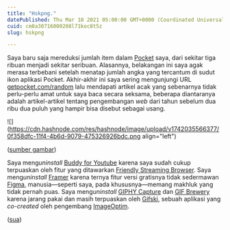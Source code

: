 ```yaml
---
title: "Hskpng."
datePublished: Thu Mar 18 2021 05:00:00 GMT+0000 (Coordinated Universal Time)
cuid: cm8a30716000208l71koc8t5z
slug: hskpng

---
```


Saya baru saja mereduksi jumlah item dalam [Pocket](https://getpocket.com/mac) saya, dari sekitar tiga ribuan menjadi sekitar seribuan. Alasannya, belakangan ini saya agak merasa terbebani setelah menatap jumlah angka yang tercantum di sudut ikon aplikasi Pocket. Akhir-akhir ini saya sering mengunjungi URL [getpocket.com/random](http://getpocket.com/random) lalu mendapati artikel acak yang sebenarnya tidak perlu-perlu amat untuk saya baca secara seksama, beberapa diantaranya adalah artikel-artikel tentang pengembangan *web* dari tahun sebelum dua ribu dua puluh yang hampir bisa disebut sebagai usang.

![](https://cdn.hashnode.com/res/hashnode/image/upload/v1742035566377/0f358dfc-11f4-4b6d-9079-475326926bdc.png align="left")

([sumber gambar](https://www.oldbookillustrations.com/illustrations/vacuum-cleaning/))

Saya meng*uninstall* [Buddy for Youtub‪e](https://apps.apple.com/us/app/buddy-for-youtube/id1232605621) karena saya sudah cukup terpuaskan oleh fitur yang ditawarkan [Friendly Streaming Browse‪r‬](https://apps.apple.com/us/app/friendly-streaming-browser/id553245401). Saya meng*uninstall* [Framer](https://www.framer.com/desktop/) karena ternya fitur versi gratisnya tidak sedermawan [Figma](https://www.figma.com/downloads/), manusia—seperti saya, pada khususnya—memang makhluk yang tidak pernah puas. Saya meng*uninstall* [GIPHY Capture](https://giphy.com/apps/giphycapture) dan [GIF Brewery](https://gfycat.com/gifbrewery) karena jarang pakai dan masih terpuaskan oleh [Gifski](https://sindresorhus.com/gifski), sebuah aplikasi yang *co-created* oleh pengembang [ImageOptim](https://imageoptim.com/mac).

([sua](https://sua.ist))